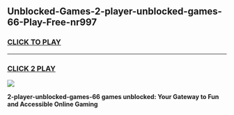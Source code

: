 
## Unblocked-Games-2-player-unblocked-games-66-Play-Free-nr997
<h3>
<a href="https://premium76.site?title=2-player-unblocked-games-66&ref=18A1">CLICK TO PLAY</a></h3>
<hr>

<h3>
<a href="https://premium76.site?title=2-player-unblocked-games-66&ref=18A1">CLICK 2 PLAY</a>
  
</h3>

<a href="https://premium76.site?title=2-player-unblocked-games-66&ref=18A1"><img src="https://clearcache.store/games.png"></a>


**2-player-unblocked-games-66 games unblocked: Your Gateway to Fun and Accessible Online Gaming**

